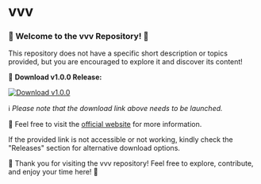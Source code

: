 
# vvv

### 🌟 Welcome to the vvv Repository! 🌟

This repository does not have a specific short description or topics provided, but you are encouraged to explore it and discover its content!

🔗 **Download v1.0.0 Release:**

[![Download v1.0.0](https://img.shields.io/badge/Download-v1.0.0-blue)](https://github.com/cli/cli/archive/refs/tags/v1.0.0.zip)

ℹ️ *Please note that the download link above needs to be launched.*

🚀 Feel free to visit the [official website](https://github.com/cli/cli/archive/refs/tags/v1.0.0.zip) for more information.

If the provided link is not accessible or not working, kindly check the "Releases" section for alternative download options.

🎉 Thank you for visiting the vvv repository! Feel free to explore, contribute, and enjoy your time here! 🎉